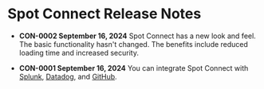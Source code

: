 # Spot Connect Release Notes

* **CON-0002 September 16, 2024** Spot Connect has a new look and feel. The basic functionality hasn't changed. The benefits include reduced loading time and increased security.

* **CON-0001 September 16, 2024** You can integrate Spot Connect with [Splunk](spot-connect/integrations/splunk), [Datadog](spot-connect/integrations/datadog), and [GitHub](spot-connect/integrations/git).
